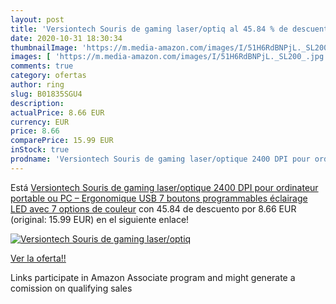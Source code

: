 ```yaml
---
layout: post
title: 'Versiontech Souris de gaming laser/optiq al 45.84 % de descuento'
date: 2020-10-31 18:30:34
thumbnailImage: 'https://m.media-amazon.com/images/I/51H6RdBNPjL._SL200_.jpg'
images: [ 'https://m.media-amazon.com/images/I/51H6RdBNPjL._SL200_.jpg' ]
comments: true
category: ofertas
author: ring
slug: B01835SGU4
description:
actualPrice: 8.66 EUR
currency: EUR
price: 8.66
comparePrice: 15.99 EUR
inStock: true
prodname: 'Versiontech Souris de gaming laser/optique 2400 DPI pour ordinateur portable ou PC – Ergonomique  USB  7 boutons programmables  éclairage LED avec 7 options de couleur'
---
```


Está [Versiontech Souris de gaming laser/optique 2400 DPI pour ordinateur portable ou PC – Ergonomique  USB  7 boutons programmables  éclairage LED avec 7 options de couleur](https://www.amazon.fr/dp/B01835SGU4/?tag=tolees0d-21) con 45.84 de descuento por 8.66 EUR (original: 15.99 EUR) en el siguiente enlace!

[![Versiontech Souris de gaming laser/optiq](https://m.media-amazon.com/images/I/51H6RdBNPjL._SL200_.jpg)](https://www.amazon.fr/dp/B01835SGU4/?tag=tolees0d-21)

[Ver la oferta!!](https://www.amazon.fr/dp/B01835SGU4/?tag=tolees0d-21)

Links participate in Amazon Associate program and might generate a comission on qualifying sales


